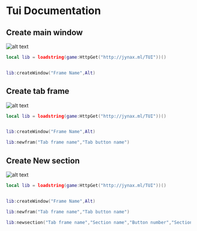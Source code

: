 # Tui Documentation
## Create main window
![alt text](https://i.hizliresim.com/ovhk03o.jpg)

```lua
local lib = loadstring(game:HttpGet("http://jynax.ml/TUI"))()


lib:createWindow("Frame Name",Alt)

```
## Create tab frame

![alt text](https://i.hizliresim.com/tnfqrh0.jpg)

```lua
local lib = loadstring(game:HttpGet("http://jynax.ml/TUI"))()


lib:createWindow("Frame Name",Alt)

lib:newfram("Tab frame name","Tab button name")

```
## Create New section

![alt text](https://i.hizliresim.com/fncoidp.jpg)

```lua
local lib = loadstring(game:HttpGet("http://jynax.ml/TUI"))()


lib:createWindow("Frame Name",Alt)

lib:newfram("Tab frame name","Tab button name")

lib:newsection("Tab frame name","Section name","Button number","Section label")

```
